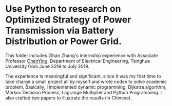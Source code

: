 # Use Python to research  on  Optimized  Strategy  of  Power  Transmission via Battery Distribution or Power Grid.

This folder includes Zihan Zhang's internship experience with Associate Professor [ChenYing](http://www.eea.tsinghua.edu.cn/publish/eea/1701/2010/20101220095500704964158/20101220095500704964158_.html), Department of Electrical Engineering, Tsinghua  University from June 2019 to July 2019. 

The experience is meaningful and significant, since it was my first time to take charge a small project all by myself and wrote codes to solve academic problem. Basically, I implemented dynamic programming, Dijkstra algorithm,  Markov Decision Process, Lagrange Multiplier and Python Programming. I also crafted two papers to illustrate the results (in Chinese). 


